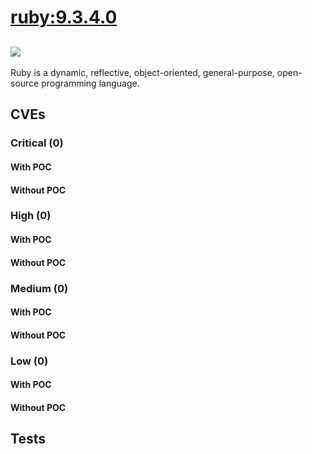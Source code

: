 # [ruby:9.3.4.0](https://hub.docker.com/_/ruby?tab=tags)
![](https://img.shields.io/static/v1?label=tag&message=9.3.4.0&color=blue)
---
<p>
Ruby is a dynamic, reflective, object-oriented, general-purpose, open-source programming language.
</p>

## CVEs
### Critical (0)
#### With POC

#### Without POC


### High (0)
#### With POC

#### Without POC


### Medium (0)
#### With POC

#### Without POC


### Low (0)
#### With POC

#### Without POC


## Tests
